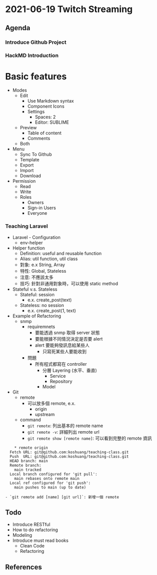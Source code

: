# 2021-06-19 Twitch Streaming

## Agenda

### Introduce Github Project

### HackMD Introduction

Basic features
===

- Modes
  - Edit
    - Use Markdown syntax
    - Component Icons
    - Settings
      - Spaces: 2
      - Editor: SUBLIME
  - Preview
    - Table of content
    - Comments
  - Both
- Menu
  - Sync To Github
  - Template
  - Export
  - Import
  - Download
- Permission
  - Read
  - Write
  - Roles
    - Owners
    - Sign-in Users
    - Everyone

### Teaching Laravel
  
- Laravel - Configuration
  - env-helper
- Helper function
  - Definition: useful and reusable function
  - Alias: util function, util class
  - 對象: e.x String, Array
  - 特性: Global, Stateless
  - 注意: 不應該太多
  - 技巧: 針對非通用對象時，可以使用 static method
- Stateful v.s. Stateless
  - Stateful: session
    - e.x. create_post(text)
  - Stateless: no session
    - e.x. create_post(1, text)
- Example of Refactoring
  - snmp
    - requiremnets
      - 要能透過 snmp 取得 server 狀態
      - 要能根據不同情況決定是否要 alert
      - alert 要能夠發訊息給某些人
        - 只寫死某些人要能收到
    - 問題
      - 所有程式都寫在 controller
        - 分層 Layering (水平、垂直)
          - Service
          - Repository
        - Model 
- Git
  - remote
    - 可以放多個 remote, e.x.
      - origin
      - upstream
  - command
    - `git remote`: 列出基本的 remote name
    - `git remote -v`: 詳細列出 remote url
    - `git remote show [remote name]`: 可以看到完整的 remote 資訊
```
    * remote origin
  Fetch URL: git@github.com:koshuang/teaching-class.git
  Push  URL: git@github.com:koshuang/teaching-class.git
  HEAD branch: main
  Remote branch:
    main tracked
  Local branch configured for 'git pull':
    main rebases onto remote main
  Local ref configured for 'git push':
    main pushes to main (up to date)

```
    - `git remote add [name] [git url]`: 新增一個 remote  

## Todo
- Introduce RESTful
- How to do refactoring
- Modeling
- Introduce must read books
  - Clean Code
  - Refactoring

## References
